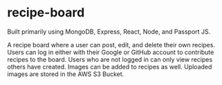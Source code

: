 # recipe-board
Built primarily using MongoDB, Express, React, Node, and Passport JS.

A recipe board where a user can post, edit, and delete their own recipes.
Users can log in either with their Google or GitHub account to contribute recipes to the board. 
Users who are not logged in can only view recipes others have created.
Images can be added to recipes as well. Uploaded images are stored in the AWS S3 Bucket.
